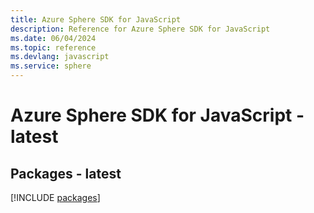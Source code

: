 ```yaml
---
title: Azure Sphere SDK for JavaScript
description: Reference for Azure Sphere SDK for JavaScript
ms.date: 06/04/2024
ms.topic: reference
ms.devlang: javascript
ms.service: sphere
---
```

# Azure Sphere SDK for JavaScript - latest
## Packages - latest
[!INCLUDE [packages](sphere-index.md)]